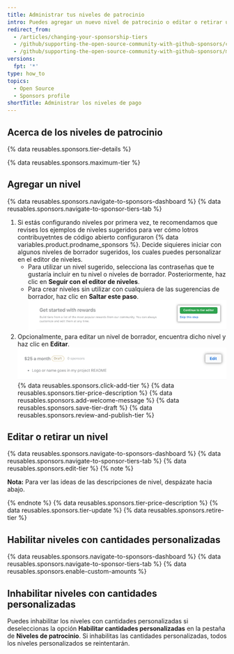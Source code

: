 ```yaml
---
title: Administrar tus niveles de patrocinio
intro: Puedes agregar un nuevo nivel de patrocinio o editar o retirar un nivel existente.
redirect_from:
  - /articles/changing-your-sponsorship-tiers
  - /github/supporting-the-open-source-community-with-github-sponsors/changing-your-sponsorship-tiers
  - /github/supporting-the-open-source-community-with-github-sponsors/managing-your-sponsorship-tiers
versions:
  fpt: '*'
type: how_to
topics:
  - Open Source
  - Sponsors profile
shortTitle: Administrar los niveles de pago
---
```


## Acerca de los niveles de patrocinio

{% data reusables.sponsors.tier-details %}

{% data reusables.sponsors.maximum-tier %}

## Agregar un nivel

{% data reusables.sponsors.navigate-to-sponsors-dashboard %}
{% data reusables.sponsors.navigate-to-sponsor-tiers-tab %}
1. Si estás configurando niveles por primera vez, te recomendamos que revises los ejemplos de niveles sugeridos para ver cómo lotros contribuyetntes de código abierto configuraron {% data variables.product.prodname_sponsors %}. Decide siquieres iniciar con algunos niveles de borrador sugeridos, los cuales puedes personalizar en el editor de niveles.
   - Para utilizar un nivel sugerido, selecciona las contraseñas que te gustaría incluir en tu nivel o niveles de borrador. Posteriormente, haz clic en **Seguir con el editor de niveles**.
   - Para crear niveles sin utilizar con cualquiera de las sugerencias de borrador, haz clic en **Saltar este paso**. ![Opción de "Saltar este paso" y botón de "Avanzar al editor de niveles"](/assets/images/help/sponsors/tier-editor-button.png)
1. Opcionalmente, para editar un nivel de borrador, encuentra dicho nivel y haz clic en **Editar**. ![Botón de editar junto al nivel en borrador](/assets/images/help/sponsors/draft-tier-edit.png)
{% data reusables.sponsors.click-add-tier %}
{% data reusables.sponsors.tier-price-description %}
{% data reusables.sponsors.add-welcome-message %}
{% data reusables.sponsors.save-tier-draft %}
{% data reusables.sponsors.review-and-publish-tier %}

## Editar o retirar un nivel

{% data reusables.sponsors.navigate-to-sponsors-dashboard %}
{% data reusables.sponsors.navigate-to-sponsor-tiers-tab %}
{% data reusables.sponsors.edit-tier %}
  {% note %}

  **Nota:** Para ver las ideas de las descripciones de nivel, despázate hacia abajo.

  {% endnote %}
{% data reusables.sponsors.tier-price-description %}
{% data reusables.sponsors.tier-update %}
{% data reusables.sponsors.retire-tier %}

## Habilitar niveles con cantidades personalizadas

{% data reusables.sponsors.navigate-to-sponsors-dashboard %}
{% data reusables.sponsors.navigate-to-sponsor-tiers-tab %}
{% data reusables.sponsors.enable-custom-amounts %}

## Inhabilitar niveles con cantidades personalizadas

Puedes inhabilitar los niveles con cantidades personalizadas si deseleccionas la opción **Habilitar cantidades personalizadas** en la pestaña de **Niveles de patrocinio**. Si inhabilitas las cantidades personalizadas, todos los niveles personalizados se reintentarán.
